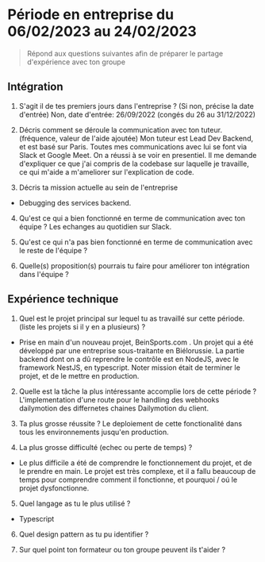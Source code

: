 # Période en entreprise du 06/02/2023 au 24/02/2023

> Répond aux questions suivantes afin de préparer le partage d'expérience avec ton groupe

## Intégration

1. S'agit il de tes premiers jours dans l'entreprise ? (Si non, précise la date d'entrée)
   Non, date d'entrée: 26/09/2022 (congés du 26 au 31/12/2022)
2. Décris comment se déroule la communication avec ton tuteur. (fréquence, valeur de l'aide ajoutée)
   Mon tuteur est Lead Dev Backend, et est basé sur Paris. Toutes mes communications avec lui se font via Slack et Google Meet.
   On a réussi à se voir en presentiel. Il me demande d'expliquer ce que j'ai compris de la codebase sur laquelle je travaille, ce qui m'aide a m'ameliorer sur l'explication de code.

3. Décris ta mission actuelle au sein de l'entreprise

-   Debugging des services backend.

4. Qu'est ce qui a bien fonctionné en terme de communication avec ton équipe ?
   Les echanges au quotidien sur Slack.

5. Qu'est ce qui n'a pas bien fonctionné en terme de communication avec le reste de l'équipe ?

6. Quelle(s) proposition(s) pourrais tu faire pour améliorer ton intégration dans l'équipe ?

## Expérience technique

1. Quel est le projet principal sur lequel tu as travaillé sur cette période. (liste les projets si il y en a plusieurs) ?

-   Prise en main d'un nouveau projet, BeinSports.com . Un projet qui a été développé par une entreprise sous-traitante en Biélorussie. La partie backend dont on a dû reprendre le contrôle est en NodeJS, avec le framework NestJS, en typescript.
    Noter mission était de terminer le projet, et de le mettre en production.

2. Quelle est la tâche la plus intéressante accomplie lors de cette période ?
   L'implementation d'une route pour le handling des webhooks dailymotion des differnetes chaines Dailymotion du client.

3. Ta plus grosse réussite ?
   Le deploiement de cette fonctionalité dans tous les environnements jusqu'en production.

4. La plus grosse difficulté (echec ou perte de temps) ?

-   Le plus difficile a été de comprendre le fonctionnement du projet, et de le prendre en main. Le projet est très complexe, et il a fallu beaucoup de temps pour comprendre comment il fonctionne, et pourquoi / oú le projet dysfonctionne.

5. Quel langage as tu le plus utilisé ?

-   Typescript

6. Quel design pattern as tu pu identifier ?

7. Sur quel point ton formateur ou ton groupe peuvent ils t'aider ?
